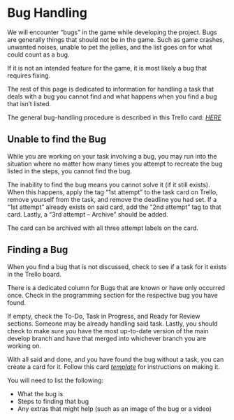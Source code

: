 # Bug Handling
 
We will encounter “bugs” in the game while developing the project. Bugs are generally things that should not be in the game. Such as game crashes, unwanted noises, unable to pet the jellies, and the list goes on for what could count as a bug. 

If it is not an intended feature for the game, it is most likely a bug that requires fixing.
 
The rest of this page is dedicated to information for handling a task that deals with a bug you cannot find and what happens when you find a bug that isn’t listed.
 
The general bug-handling procedure is described in this Trello card: *[HERE](https://trello.com/c/fST1FYwE)*
 
## Unable to find the Bug
While you are working on your task involving a bug, you may run into the situation where no matter how many times you attempt to recreate the bug listed in the steps, you cannot find the bug. 

The inability to find the bug means you cannot solve it (if it still exists).
When this happens, apply the tag “1st attempt” to the task card on Trello, remove yourself from the task, and remove the deadline you had set. If a “1st attempt” already exists on said card, add the “2nd attempt” tag to that card. Lastly, a “3rd attempt – Archive” should be added.

The card can be archived with all three attempt labels on the card.
 
## Finding a Bug

When you find a bug that is not discussed, check to see if a task for it exists in the Trello board. 

There is a dedicated column for Bugs that are known or have only occurred once. Check in the programming section for the respective bug you have found.

If empty, check the To-Do, Task in Progress, and Ready for Review sections. Someone may be already handling said task. Lastly, you should check to make sure you have the most up-to-date version of the main develop branch and have that merged into whichever branch you are working on.
 
With all said and done, and you have found the bug without a task, you can create a card for it. Follow this card *[template](https://trello.com/c/Xfgd1270)* for instructions on making it.

You will need to list the following:
- What the bug is
- Steps to finding that bug
- Any extras that might help (such as an image of the bug or a video)
